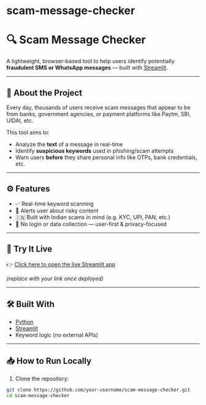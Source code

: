 # scam-message-checker
# 🔍 Scam Message Checker

A lightweight, browser-based tool to help users identify potentially **fraudulent SMS or WhatsApp messages** — built with [Streamlit](https://streamlit.io/).

---

## 🚀 About the Project

Every day, thousands of users receive scam messages that appear to be from banks, government agencies, or payment platforms like Paytm, SBI, UIDAI, etc.

This tool aims to:
- Analyze the **text** of a message in real-time
- Identify **suspicious keywords** used in phishing/scam attempts
- Warn users **before** they share personal info like OTPs, bank credentials, etc.

---

## ⚙️ Features

- ✅ Real-time keyword scanning
- 🚫 Alerts user about risky content
- 🇮🇳 Built with Indian scams in mind (e.g. KYC, UPI, PAN, etc.)
- 🧠 No login or data collection — user-first & privacy-focused

---

## 🧪 Try It Live

👉 [Click here to open the live Streamlit app](https://your-deployed-link.streamlit.app)

*(replace with your link once deployed)*

---

## 🛠️ Built With

- [Python](https://www.python.org/)
- [Streamlit](https://streamlit.io/)
- Keyword logic (no external APIs)

---

## 📥 How to Run Locally

1. Clone the repository:
```bash
git clone https://github.com/your-username/scam-message-checker.git
cd scam-message-checker
